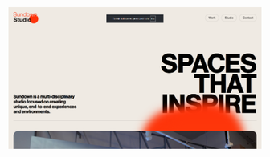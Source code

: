![Animated Website Screenshot](https://github.com/Amitkumar-Vaghela/Animated_website/raw/master/Screenshot%202025-07-21%20222831.png)
